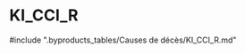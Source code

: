 # KI_CCI_R

<!-- ATTENTION : Ne pas supprimer ou modifier la ligne ci-dessous -->
#include ".byproducts_tables/Causes de décès/KI_CCI_R.md"
<!-- ATTENTION : Ne pas supprimer ou modifier la ligne ci-dessus -->

